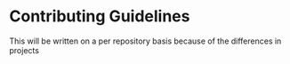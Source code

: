 # Contributing Guidelines

This will be written on a per repository basis because of the differences in projects
